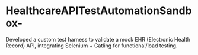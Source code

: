 # HealthcareAPITestAutomationSandbox-
Developed a custom test harness to validate a mock EHR (Electronic Health Record) API, integrating Selenium + Gatling for functional/load testing.
